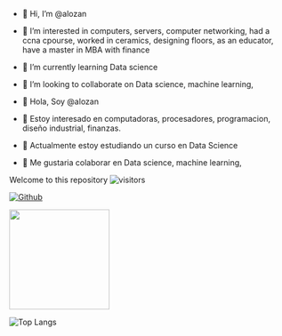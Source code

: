 - 👋 Hi, I’m @alozan
- 👀 I’m interested in computers, servers, computer networking, had a ccna cpourse, worked in ceramics, designing floors, as an educator, have a master in MBA with finance
- 🌱 I’m currently learning Data science
- 💞️ I’m looking to collaborate on Data science, machine learning,

- 👋 Hola, Soy @alozan
- 👀 Estoy interesado en computadoras, procesadores, programacion, diseño industrial, finanzas.
- 🌱 Actualmente estoy estudiando un curso en Data Science
- 💞️ Me gustaria colaborar en Data science, machine learning,

Welcome to this repository ![visitors](https://visitor-badge.glitch.me/badge?page_id=page.id)

[![Github](https://img.shields.io/github/followers/CharalambosIoannou?label=Follow&style=social)](https://github.com/CharalambosIoannou)


<img height="180em" src="https://github-readme-stats.vercel.app/api?username=Alozan&show_icons=true&hide_border=true&&count_private=true&include_all_commits=true" />


![Top Langs](https://github-readme-stats.vercel.app/api/top-langs/?username=CharalambosIoannou&theme=tokyonight)

